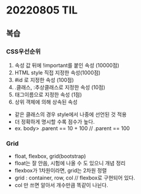 # 20220805 TIL

## 복습

### CSS우선순위

1. 속성 값 뒤에 !important를 붙인 속성 (10000점)
2. HTML style 직접 지정한 속성(1000점)
3. #id 로 지정한 속성 (100점)
4. .클래스, :추상클래스로 지정한 속성 (10점)
5. 태그이름으로 지정한 속성 (1점)
6. 상위 객체에 의해 상속된 속성

- 같은 클래스의 경우 style에서 나중에 선언된 것 적용
- 더 정확하게 명시할 수록 점수가 높다. 
- ex. body> .parent == 10 + 100 // .parent == 100

### Grid

- float, flexbox, grid(bootstrap)
- float는 잘 안씀, 시험에 나올 수 도 있으니 개념 정리
- flexbox가 1차원이라면, grid는 2차원 정렬
- grid : container, row, col // flexbox로 구현되어 있다.
- col 만 쓰면 알아서 개수만큼 똑같이 나뉜다.